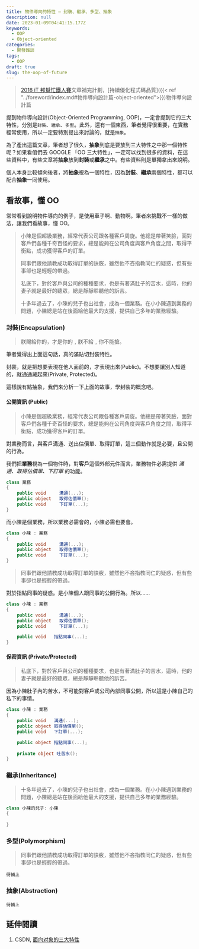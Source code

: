 ```yaml
---
title: 物件導向的特性 — 封裝、繼承、多型、抽象
description: null
date: 2023-01-09T04:41:15.177Z
keywords:
  - OOP
  - Object-oriented
categories:
  - 開發雜談
tags:
  - OOP
draft: true
slug: the-oop-of-future
---
```

> [2018 iT 邦幫忙鐵人賽](https://ithelp.ithome.com.tw/users/20107551/ironman/1430)文章補完計劃，[持續優化程式碼品質]({{< ref "../foreword/index.md#物件導向設計篇-object-oriented">}})物件導向設計篇

提到物件導向設計(Object-Oriented Programming, OOP)，一定會提到它的三大特性，分別是`封裝`、`繼承`、`多型`。此外，還有一個東西，筆者覺得很重要，在實務經常使用，所以一定要特別提出來討論的，就是`抽象`。

為了產出這篇文章，筆者想了很久，**抽象**到底是要放到三大特性之中那一個特性呢？如果看倌們去 GOOGLE 「OO 三大特性」，一定可以找到很多的資料，在這些資料中，有些文章將**抽象**放到**封裝**或**繼承**之中。有些資料則是單獨拿出來說明。

個人本身比較傾向後者，將**抽象**視為一個特性，因為**封裝**、**繼承**兩個特性，都可以配合**抽象**一同使用。

<!--more-->

## 看故事，懂 OO

常常看到說明物件導向的例子，是使用車子啊、動物啊。筆者來挑戰不一樣的做法，讓我們看故事，懂 OO。

> 小陳是個超級業務，經常代表公司跟各種客戶周旋。他總是帶著笑臉，面對客戶們各種千奇百怪的要求，總是能夠在公司角度與客戶角度之間，取得平衡點，成功獲得客戶的訂單。
>
> 同事們跟他請教成功取得訂單的訣竅，雖然他不吝指教同仁的疑惑，但有些事卻也是輕輕的帶過。
>
> 私底下，對於客戶與公司的種種要求，也是有著滿肚子的苦水，這時，他的妻子就是最好的聽眾，總是靜靜聆聽他的訴苦。
>
> 十多年過去了，小陳的兒子也出社會，成為一個業務。在小小陳遇到業務的問題，小陳總是站在後面給他最大的支援，提供自己多年的業務經驗。

### 封裝(Encapsulation)

> 朕賜給你的，才是你的﹐朕不給﹐你不能搶。

筆者覺得出上面這句話，真的滿貼切封裝特性。

封裝，就是把想要表現在他人面前的，才表現出來(Public)。不想要讓別人知道的，就通通藏起來(Private, Protected)。

這樣說有點抽象，我們來分析一下上面的故事，學封裝的概念吧。

#### 公開資訊 (Public)

> 小陳是個超級業務，經常代表公司跟各種客戶周旋。他總是帶著笑臉，面對客戶們各種千奇百怪的要求，總是能夠在公司角度與客戶角度之間，取得平衡點，成功獲得客戶的訂單。

對業務而言，與客戶溝通、送出估價單、取得訂單，這三個動作就是必要，且公開的行為。

我們把**業務**視為一個物件時，對**客戶**這個外部元件而言，業務物件必需提供 *溝通、取得估價單、下訂單* 的功能。

```c#
class 業務
{
    public void     溝通(...);
    public object   取得估價單();
    public void     下訂單(...);
}
```

而小陳是個業務，所以業務必需會的，小陳必需也要會。

```C#
class 小陳 : 業務
{
    public void     溝通(...);
    public object   取得估價單();
    public void     下訂單(...);
}
```

> 同事們跟他請教成功取得訂單的訣竅，雖然他不吝指教同仁的疑惑，但有些事卻也是輕輕的帶過。

對於指點同事的疑惑。是小陳個人跟同事的公開行為。所以……

```c#
class 小陳 : 業務
{
    public void     溝通(...);
    public object   取得估價單();
    public void     下訂單(...);

    public void   指點同事(...);
}
```

#### 保密資訊 (Private/Protected)

> 私底下，對於客戶與公司的種種要求，也是有著滿肚子的苦水，這時，他的妻子就是最好的聽眾，總是靜靜聆聽他的訴苦。

因為小陳肚子內的苦水，不可能對客戶或公司內部同事公開，所以這是小陳自己的私下的事情。

```c#
class 小陳 : 業務
{
    public void   溝通(...);
    public object 取得估價單();
    public void   下訂單(...);

    public object 指點同事(...);
    
    private object 吐苦水();
}
```

### 繼承(Inheritance)

> 十多年過去了，小陳的兒子也出社會，成為一個業務。在小小陳遇到業務的問題，小陳總是站在後面給他最大的支援，提供自己多年的業務經驗。

```c#
class 小陳的兒子: 小陳
{
    
}
```

### 多型(Polymorphism)

> 同事們跟他請教成功取得訂單的訣竅，雖然他不吝指教同仁的疑惑，但有些事卻也是輕輕的帶過。

```
待補上
```

### 抽象(Abstraction)

```
待補上
```

## 延伸閱讀

1. CSDN, [面向对象的三大特性](http://blog.csdn.net/ma1kong/article/details/4457044)
